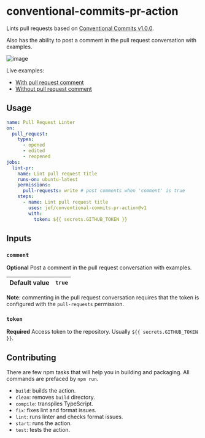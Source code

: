 # conventional-commits-pr-action

Lints pull requests based on [Conventional Commits v1.0.0](https://www.conventionalcommits.org/en/v1.0.0/).

Also has the ability to post a comment in the pull request conversation with examples.

![image](https://user-images.githubusercontent.com/12074633/108867820-91325700-75c3-11eb-8820-4b55abe01c35.png)

Live examples:

- [With pull request comment](https://github.com/jef/conventional-commits-pr-action/pull/5)
- [Without pull request comment](https://github.com/jef/conventional-commits-pr-action/pull/4)

## Usage

```yaml
name: Pull Request Linter
on:
  pull_request:
    types:
      - opened
      - edited
      - reopened
jobs:
  lint-pr:
    name: Lint pull request title
    runs-on: ubuntu-latest
    permissions:
      pull-requests: write # post comments when 'comment' is true
    steps:
      - name: Lint pull request title
        uses: jef/conventional-commits-pr-action@v1
        with:
          token: ${{ secrets.GITHUB_TOKEN }}
```

## Inputs

### `comment`

**Optional** Post a comment in the pull request conversation with examples.

| Default value | `true` |
|---------------|--------|

**Note**: commenting in the pull request conversation requires that the token is configured with the `pull-requests` permission.

### `token`

**Required** Access token to the repository. Usually `${{ secrets.GITHUB_TOKEN }}`.

## Contributing

There are few npm tasks that will help you in building and packaging. All commands are prefaced by `npm run`.

- `build`: builds the action.
- `clean`: removes `build` directory.
- `compile`: transpiles TypeScript.
- `fix`: fixes lint and format issues.
- `lint`: runs linter and checks format issues.
- `start`: runs the action.
- `test`: tests the action.
